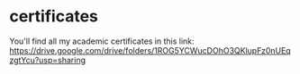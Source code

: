 # certificates

You'll find all my academic certificates in this link:
https://drive.google.com/drive/folders/1ROG5YCWucDOhO3QKlupFz0nUEqzgtYcu?usp=sharing
